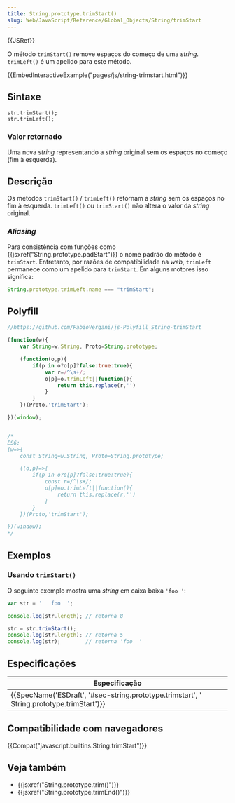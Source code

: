 ```yaml
---
title: String.prototype.trimStart()
slug: Web/JavaScript/Reference/Global_Objects/String/trimStart
---
```


{{JSRef}}

O método `trimStart()` remove espaços do começo de uma _string_. `trimLeft()` é um apelido para este método.

{{EmbedInteractiveExample("pages/js/string-trimstart.html")}}

## Sintaxe

```
str.trimStart();
str.trimLeft();
```

### Valor retornado

Uma nova _string_ representando a _string_ original sem os espaços no começo (fim à esquerda).

## Descrição

Os métodos `trimStart()` / `trimLeft()` retornam a _string_ sem os espaços no fim à esquerda. `trimLeft()` ou `trimStart()` não altera o valor da _string_ original.

### _Aliasing_

Para consistência com funções como {{jsxref("String.prototype.padStart")}} o nome padrão do método é `trimStart`. Entretanto, por razões de compatibilidade na _web_, `trimLeft` permanece como um apelido para `trimStart`. Em alguns motores isso significa:

```js
String.prototype.trimLeft.name === "trimStart";
```

## Polyfill

```js
//https://github.com/FabioVergani/js-Polyfill_String-trimStart

(function(w){
    var String=w.String, Proto=String.prototype;

    (function(o,p){
        if(p in o?o[p]?false:true:true){
            var r=/^\s+/;
            o[p]=o.trimLeft||function(){
                return this.replace(r,'')
            }
        }
    })(Proto,'trimStart');

})(window);


/*
ES6:
(w=>{
    const String=w.String, Proto=String.prototype;

    ((o,p)=>{
        if(p in o?o[p]?false:true:true){
            const r=/^\s+/;
            o[p]=o.trimLeft||function(){
                return this.replace(r,'')
            }
        }
    })(Proto,'trimStart');

})(window);
*/
```

## Exemplos

### Usando `trimStart()`

O seguinte exemplo mostra uma _string_ em caixa baixa `'foo '`:

```js
var str = '   foo  ';

console.log(str.length); // retorna 8

str = str.trimStart();
console.log(str.length); // retorna 5
console.log(str);        // retorna 'foo  '
```

## Especificações

| Especificação                                                                                                            |
| ------------------------------------------------------------------------------------------------------------------------ |
| {{SpecName('ESDraft', '#sec-string.prototype.trimstart', ' String.prototype.trimStart')}} |

## Compatibilidade com navegadores

{{Compat("javascript.builtins.String.trimStart")}}

## Veja também

- {{jsxref("String.prototype.trim()")}}
- {{jsxref("String.prototype.trimEnd()")}}
